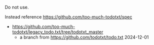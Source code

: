 Do not use.

Instead reference https://github.com/too-much-todotxt/spec

  * https://github.com/too-much-todotxt/legacy_todo.txt/tree/todotxt_master
      * a branch from https://github.com/todotxt/todo.txt 2024-12-01
